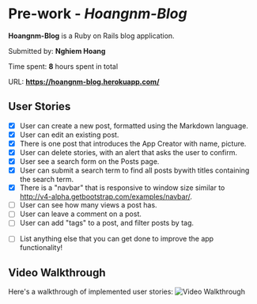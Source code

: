 # Pre-work - *Hoangnm-Blog*

**Hoangnm-Blog** is a Ruby on Rails blog application.

Submitted by: **Nghiem Hoang**

Time spent: **8** hours spent in total

URL: **https://hoangnm-blog.herokuapp.com/**

## User Stories

* [x] User can create a new post, formatted using the Markdown language.
* [x] User can edit an existing post.
* [x] There is one post that introduces the App Creator with name, picture.
* [x] User can delete stories, with an alert that asks the user to confirm.
* [x] User see a search form on the Posts page.
* [x] User can submit a search term to find all posts bywith titles containing the search term.
* [x] There is a "navbar" that is responsive to window size similar to http://v4-alpha.getbootstrap.com/examples/navbar/. 
* [ ] User can see how many views a post has. 
* [ ] User can leave a comment on a post.
* [ ] User can add "tags" to a post, and filter posts by tag. 
- [ ] List anything else that you can get done to improve the app functionality!

## Video Walkthrough 

Here's a walkthrough of implemented user stories:
![Video Walkthrough](http://i.imgur.com/qQZX8b5.gifv)
